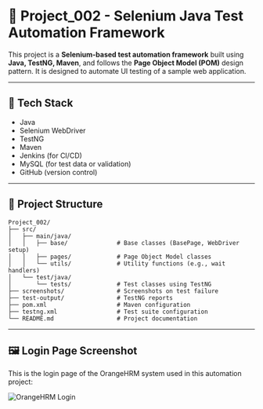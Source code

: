 # 🧪 Project_002 - Selenium Java Test Automation Framework

This project is a **Selenium-based test automation framework** built using **Java, TestNG, Maven**, and follows the **Page Object Model (POM)** design pattern. It is designed to automate UI testing of a sample web application.

---

## 🔧 Tech Stack

- Java
- Selenium WebDriver
- TestNG
- Maven
- Jenkins (for CI/CD)
- MySQL (for test data or validation)
- GitHub (version control)

---

## 📁 Project Structure

```
Project_002/
├── src/
│   ├── main/java/
│   │   ├── base/              # Base classes (BasePage, WebDriver setup)
│   │   ├── pages/             # Page Object Model classes
│   │   └── utils/             # Utility functions (e.g., wait handlers)
│   └── test/java/
│       └── tests/             # Test classes using TestNG
├── screenshots/               # Screenshots on test failure
├── test-output/               # TestNG reports
├── pom.xml                    # Maven configuration
├── testng.xml                 # Test suite configuration
└── README.md                  # Project documentation
```

---

## 🖼️ Login Page Screenshot

This is the login page of the OrangeHRM system used in this automation project:

![OrangeHRM Login](screenshots/orangehrm-login.png)
